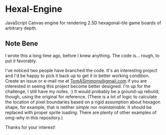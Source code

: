 # Hexal-Engine
JavaScript Canvas engine for rendering 2.5D hexagonal-tile game boards of arbitrary depth.

## Note Bene

I wrote this a long time ago, before I knew anything. The code is... rough, to put it favorably.

I've noticed two people have branched the code. It's an interesting project and I'd be happy to pick it back up to get it in better working condition. Create an issue or e-mail me at TomASimmons@gmail.com if you are interested in seeing this project become better designed. I'm up for the challenge, I still have my notes. :) It would probably be a ground-up rebuild, though, using the original for reference. (There is a lot of logic to calculate the location of pixel boundaries based on a rigid assumption about hexagon shape, for example, that is neither _simple_ nor _maintainable_. It should be replaced with proper sprite loading. There are plenty of other examples of omg-why in this repository.)

Thanks for your interest!
